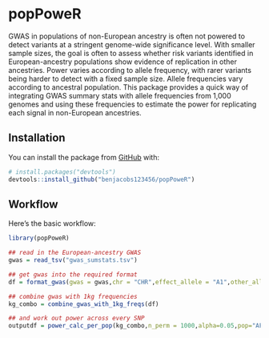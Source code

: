 
<!-- README.md is generated from README.Rmd. Please edit that file -->

# popPoweR

<!-- badges: start -->

<!-- badges: end -->

GWAS in populations of non-European ancestry is often not powered to
detect variants at a stringent genome-wide significance level. With
smaller sample sizes, the goal is often to assess whether risk variants
identified in European-ancestry populations show evidence of replication
in other ancestries. Power varies according to allele frequency, with
rarer variants being harder to detect with a fixed sample size. Allele
frequencies vary according to ancestral population. This package
provides a quick way of integrating GWAS summary stats with allele
frequencies from 1,000 genomes and using these frequencies to estimate
the power for replicating each signal in non-European ancestries.

## Installation

You can install the package from [GitHub](https://github.com/) with:

``` r
# install.packages("devtools")
devtools::install_github("benjacobs123456/popPoweR")
```

## Workflow

Here’s the basic workflow:

``` r
library(popPoweR)

## read in the European-ancestry GWAS
gwas = read_tsv("gwas_sumstats.tsv")

## get gwas into the required format
df = format_gwas(gwas = gwas,chr = "CHR",effect_allele = "A1",other_allele = "A2",snp = "SNP",eaf = "eaf",beta = "beta",n_case = "n_case",n_control = "n_control")

## combine gwas with 1kg frequencies
kg_combo = combine_gwas_with_1kg_freqs(df)

## and work out power across every SNP
outputdf = power_calc_per_pop(kg_combo,n_perm = 1000,alpha=0.05,pop="AFR")
```
